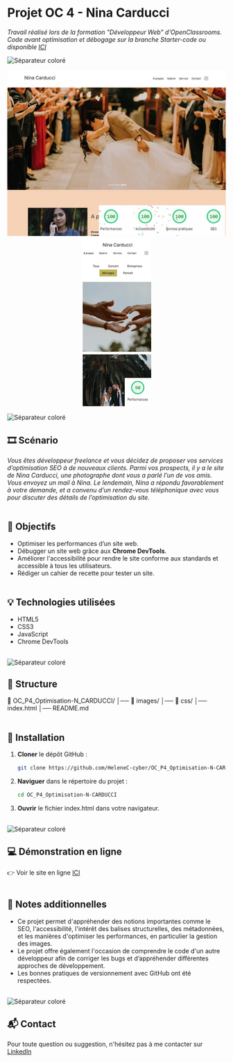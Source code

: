 # Projet OC 4 - Nina Carducci

<i>Travail réalisé lors de la formation "Développeur Web" d'OpenClassrooms.<br>Code avant optimisation et débogage sur la branche Starter-code ou disponible [ICI](https://github.com/OpenClassrooms-Student-Center/Nina-Carducci-Dev)</i>

![Séparateur coloré](./assets/images/readme/séparateur.png)

<p align="center">
  <img src="./assets/images/readme/nina-carducci-desktop.webp" alt="Capture d'écran du site de Nina Carducci après optimisation sur ordinateur">
  <img src="./assets/images/readme/nina-carducci-mobile.webp" alt="Capture d'écran du site de Nina Carducci après optimisation sur mobile">
</p>

![Séparateur coloré](./assets/images/readme/séparateur.png)

## 🎞️ Scénario
<i>Vous êtes développeur freelance et vous décidez de proposer vos services d’optimisation SEO à de nouveaux clients. Parmi vos prospects, il y a le site de Nina Carducci, une photographe dont vous a parlé l’un de vos amis. Vous envoyez un mail à Nina. Le lendemain, Nina a répondu favorablement à votre demande, et a convenu d’un rendez-vous téléphonique avec vous pour discuter des détails de l’optimisation du site.</i>
<br><br>

## 🎯 Objectifs
- Optimiser les performances d’un site web.
- Débugger un site web grâce aux **Chrome DevTools**.
- Améliorer l'accessibilité pour rendre le site conforme aux standards et accessible à tous les utilisateurs.
- Rédiger un cahier de recette pour tester un site.
<br><br>

## 💡 Technologies utilisées
- HTML5
- CSS3
- JavaScript
- Chrome DevTools 
<br><br>

![Séparateur coloré](./assets/images/readme/séparateur.png)

## 📂 Structure
📁 OC_P4_Optimisation-N_CARDUCCI/ │── 📁 images/ │── 📁 css/ │── index.html │── README.md
<br><br>

## 🚀 Installation
1. **Cloner** le dépôt GitHub :
   ```bash
   git clone https://github.com/HeleneC-cyber/OC_P4_Optimisation-N-CARDUCCI.git
2. **Naviguer** dans le répertoire du projet :
   ```bash
   cd OC_P4_Optimisation-N-CARDUCCI
3. **Ouvrir** le fichier index.html dans votre navigateur.
<br><br>

![Séparateur coloré](./assets/images/readme/séparateur.png)

## 💻 Démonstration en ligne
👉 Voir le site en ligne [ICI](https://helenec-cyber.github.io/OC_P4_Optimisation-N-CARDUCCI/)
<br><br>

## 📝 Notes additionnelles
- Ce projet permet d'appréhender des notions importantes comme le SEO, l'accessibilité, l'intérêt des balises structurelles, des métadonnées, et les manières d'optimiser les performances, en particulier la gestion des images.
- Le projet offre également l'occasion de comprendre le code d'un autre développeur afin de corriger les bugs et d’appréhender différentes approches de développement.
- Les bonnes pratiques de versionnement avec GitHub ont été respectées.
<br><br>

![Séparateur coloré](./assets/images/readme/séparateur.png)

## 📬 Contact
Pour toute question ou suggestion, n'hésitez pas à me contacter sur [LinkedIn](https://www.linkedin.com/in/helene-canovas-48710b141/)